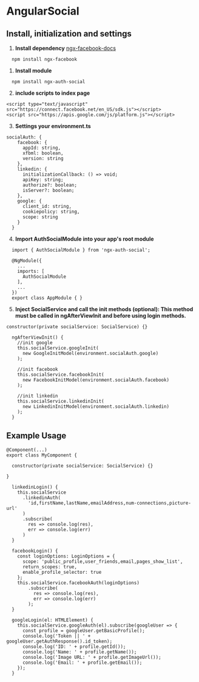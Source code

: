 # AngularSocial
## Install, initialization and settings

1. <strong>Install dependency</strong>
[ngx-facebook-docs](https://zyra.github.io/ngx-facebook/)
```
  npm install ngx-facebook
```
1. <strong>Install module</strong>
```
  npm install ngx-auth-social
```
2. <strong>include scripts to index page</strong>
```
<script type="text/javascript" src="https://connect.facebook.net/en_US/sdk.js"></script>
<script src="https://apis.google.com/js/platform.js"></script>
```
3. <strong>Settings your environment.ts</strong>
```
socialAuth: {
    facebook: {
      appId: string,
      xfbml: boolean,
      version: string
    },
    linkedin: {
      initializationCallback: () => void;
      apiKey: string;
      authorize?: boolean;
      isServer?: boolean;
    },
    google: {
      client_id: string,
      cookiepolicy: string,
      scope: string
    }
  }
```
4. <strong>Import AuthSocialModule into your app's root module</strong>
```
  import { AuthSocialModule } from 'ngx-auth-social';

  @NgModule({
    ...
    imports: [
      AuthSocialModule
    ],
    ...
  })
  export class AppModule { }
```

5. <strong>Inject SocialService and call the init methods (optional):
This method must be called in ngAfterViewInit and before using login methods.</strong>
```
constructor(private socialService: SocialService) {}

  ngAfterViewInit() {
    //init google
    this.socialService.googleInit(
      new GoogleInitModel(environment.socialAuth.google)
    );

    //init facebook
    this.socialService.facebookInit(
      new FacebookInitModel(environment.socialAuth.facebook)
    );

    //init linkedin
    this.socialService.linkedinInit(
      new LinkedinInitModel(environment.socialAuth.linkedin)
    );
  }
```

## Example Usage

```
@Component(...)
export class MyComponent {

  constructor(private socialService: SocialService) {}

}
```

```
  linkedinLogin() {
    this.socialService
      .linkedinAuth(
        'id,firstName,lastName,emailAddress,num-connections,picture-url'
      )
      .subscribe(
        res => console.log(res),
        err => console.log(err)
      )
  }
```

```
  facebookLogin() {
    const loginOptions: LoginOptions = {
      scope: 'public_profile,user_friends,email,pages_show_list',
      return_scopes: true,
      enable_profile_selector: true
    };
    this.socialService.facebookAuth(loginOptions)
        .subscribe(
          res => console.log(res),
          err => console.log(err)
        );
  }
```

```  
  googleLogin(el: HTMLElement) {
    this.socialService.googleAuth(el).subscribe(googleUser => {
      const profile = googleUser.getBasicProfile();
      console.log('Token || ' + googleUser.getAuthResponse().id_token);
      console.log('ID: ' + profile.getId());
      console.log('Name: ' + profile.getName());
      console.log('Image URL: ' + profile.getImageUrl());
      console.log('Email: ' + profile.getEmail());
    });
  }
```
